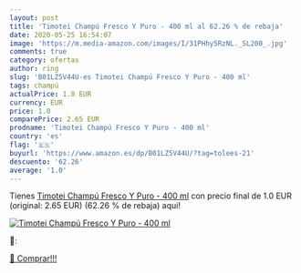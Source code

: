 ```yaml
---
layout: post
title: 'Timotei Champú Fresco Y Puro - 400 ml al 62.26 % de rebaja'
date: 2020-05-25 16:54:07
image: 'https://m.media-amazon.com/images/I/31PHhy5RzNL._SL200_.jpg'
comments: true
category: ofertas
author: ring
slug: 'B01LZ5V44U-es Timotei Champú Fresco Y Puro - 400 ml'
tags: champú
actualPrice: 1.0 EUR
currency: EUR
price: 1.0
comparePrice: 2.65 EUR
prodname: 'Timotei Champú Fresco Y Puro - 400 ml'
country: 'es'
flag: '🇪🇸'
buyurl: 'https://www.amazon.es/dp/B01LZ5V44U/?tag=tolees-21'
descuento: '62.26'
average: '1.0'
---
```


Tienes [Timotei Champú Fresco Y Puro - 400 ml](https://www.amazon.es/dp/B01LZ5V44U/?tag=tolees-21) con precio final de  1.0 EUR (original: 2.65 EUR) (62.26 %  de rebaja) aqui!

[![Timotei Champú Fresco Y Puro - 400 ml](https://m.media-amazon.com/images/I/31PHhy5RzNL._SL200_.jpg)](https://www.amazon.es/dp/B01LZ5V44U/?tag=tolees-21)

🔎:


[🛒 Comprar!!!](https://www.amazon.es/dp/B01LZ5V44U/?tag=tolees-21)
